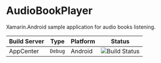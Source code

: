 # AudioBookPlayer
Xamarin.Android sample application for audio books listening.

|Build Server|Type|Platform|Status|
|:-----------|:--:|--------|------|
|AppCenter|`Debug`|Android|![Build Status](https://build.appcenter.ms/v0.1/apps/15d47da4-073e-4e67-916b-940b9e8d3bc1/branches/experiment/xamarin_android/badge)|
